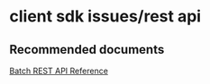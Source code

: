 <properties
	pageTitle="client sdk issues/rest api"
	description="client sdk issues/rest api"
	service="microsoft.batch"
	resource="batchaccounts"
	authors="aashu"
	displayOrder=""
	selfHelpType="generic"
	supportTopicIds="32392789"
	resourceTags=""
	productPesIds="15614"
	cloudEnvironments="public, MoonCake"
/>

# client sdk issues/rest api

## **Recommended documents**
[Batch REST API Reference](https://msdn.microsoft.com/library/azure/dn820158.aspx)
